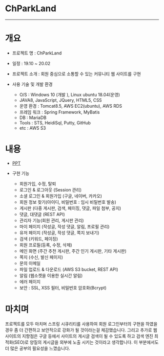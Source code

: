 # ChParkLand
-----


# 개요

* 프로젝트 명 : ChParkLand

* 일정 : 19.10 ~ 20.02

* 프로젝트 소개 : 회원 중심으로 소통할 수 있는 커뮤니티 웹 사이트를 구현

* 사용 기술 및 개발 환경 

  - O/S : Windows 10 (개발 ), Linux ubuntu 18.04(운영)
  - JAVA8, JavaScript, JQuery, HTML5, CSS
  - 운영 환경 : Tomcat8.5, AWS EC2(ubuntu), AWS RDS
  - 프레임 워크 : Spring Framework, MyBatis
  - DB : MariaDB
  - Tools : STS, HeidiSql, Putty, GitHub
  - etc : AWS S3




# 내용

* [PPT](https://www.slideshare.net/secret/JGKnJYTfjDZ9LA)


* 구현 기능 

  - 회원가입, 수정, 탈퇴
  - 로그인 & 로그아웃 (Session 관리)
  - 소셜 로그인 & 회원가입 (구글, 네이버, 카카오)
  - 회원 정보 찾기(아이디, 비밀번호 : 임시 비밀번호 발송)
  - 게시판 (다중 게시판, 검색, 페이징, 댓글, 파일 첨부, 공지)
  - 댓글, 대댓글 (REST API)
  - 관리자 기능(회원 관리, 게시판 관리)
  - 마이 페이지 (작성글, 작성 댓글, 알림, 프로필 관리)
  - 유저 페이지 (작성글, 작성 댓글, 쪽지 보내기)
  - 검색 (키워드, 페이징)
  - 회원 프로필(등록, 수정, 삭제)
  - 메인 화면 (주간 추천 게시판, 주간 인기 게시판, 기타 게시판)
  - 쪽지 (수신, 발신 페이지)
  - 문의 이메일
  - 파일 업로드 & 다운로드 (AWS S3 bucket, REST API)
  - 알림 (웹소켓을 이용한 실시간 알림)
  - 에러 페이지
  - 보안 : SSL, XSS 필터, 비밀번호 암호화(Bcrypt)



 
 # 마치며


프로젝트를 모두 마치며 스프링 시큐리티를 사용하여 회원 로그인부터의 구현을 하였을 경우 
좀 더 간편하고 보안적으로 강화가 될 것이라는걸 체감했습니다.
그리고 추가로 웹사이트의 지향점은 구글 등에서 사이트의 게시글 검색이 될 수 있도록 하고 
검색 엔진 최적화(SEO)로 양질의 게시글을 외부에 노출 시키는 것이라고 생각합니다.
이 부분에서도 더 많은 공부의 필요성을 느꼈습니다.

